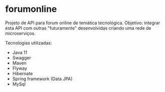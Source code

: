 # forumonline

Projeto de API para forum online de temática tecnológica.
Objetivo: integrar esta API com outras "futuramente" desenvolvidas criando uma rede de microserviços.

Tecnologias utilizadas:
- Java 11
- Swagger 
- Maven
- Flyway
- Hibernate
- Spring framework (Data JPA)
- MySql

